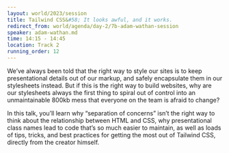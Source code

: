 ```yaml
---
layout: world/2023/session
title: Tailwind CSS&#58; It looks awful, and it works.
redirect_from: world/agenda/day-2/7b-adam-wathan-session
speaker: adam-wathan.md
time: 14:15 - 14:45
location: Track 2
running_order: 12
---
```


We’ve always been told that the right way to style our sites is to keep presentational details out of our markup, and safely encapsulate them in our stylesheets instead. But if this is the right way to build websites, why are our stylesheets always the first thing to spiral out of control into an unmaintainable 800kb mess that everyone on the team is afraid to change?

In this talk, you’ll learn why “separation of concerns” isn’t the right way to think about the relationship between HTML and CSS, why presentational class names lead to code that’s so much easier to maintain, as well as loads of tips, tricks, and best practices for getting the most out of Tailwind CSS, directly from the creator himself.
